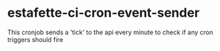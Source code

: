 # estafette-ci-cron-event-sender
This cronjob sends a 'tick' to the api every minute to check if any cron triggers should fire
